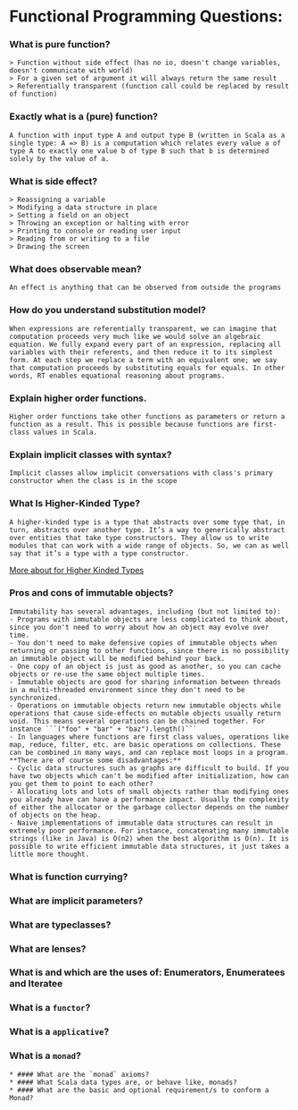 # Functional Programming Questions:

### What is pure function?

    > Function without side effect (has no io, doesn't change variables, doesn't communicate with world)
    > For a given set of argument it will always return the same result
    > Referentially transparent (function call could be replaced by result of function)

### Exactly what is a (pure) function?

    A function with input type A and output type B (written in Scala as a single type: A => B) is a computation which relates every value a of type A to exactly one value b of type B such that b is determined solely by the value of a.

### What is side effect?

    > Reassigning a variable
    > Modifying a data structure in place
    > Setting a field on an object
    > Throwing an exception or halting with error
    > Printing to console or reading user input
    > Reading from or writing to a file
    > Drawing the screen

### What does observable mean?

    An effect is anything that can be observed from outside the programs

### How do you understand substitution model?

    When expressions are referentially transparent, we can imagine that computation proceeds very much like we would solve an algebraic equation. We fully expand every part of an expression, replacing all variables with their referents, and then reduce it to its simplest form. At each step we replace a term with an equivalent one; we say that computation proceeds by substituting equals for equals. In other words, RT enables equational reasoning about programs.

### Explain higher order functions.

    Higher order functions take other functions as parameters or return a function as a result. This is possible because functions are first-class values in Scala.

### Explain implicit classes with syntax?

    Implicit classes allow implicit conversations with class's primary constructor when the class is in the scope

### What Is Higher-Kinded Type?

    A higher-kinded type is a type that abstracts over some type that, in turn, abstracts over another type. It’s a way to generically abstract over entities that take type constructors. They allow us to write modules that can work with a wide range of objects. So, we can as well say that it’s a type with a type constructor.

[More about for Higher Kinded Types](help/hkt.md)


### Pros and cons of immutable objects?

    Immutability has several advantages, including (but not limited to):
    - Programs with immutable objects are less complicated to think about, since you don't need to worry about how an object may evolve over time.
    - You don't need to make defensive copies of immutable objects when returning or passing to other functions, since there is no possibility an immutable object will be modified behind your back.
    - One copy of an object is just as good as another, so you can cache objects or re-use the same object multiple times.
    - Immutable objects are good for sharing information between threads in a multi-threaded environment since they don't need to be synchronized.
    - Operations on immutable objects return new immutable objects while operations that cause side-effects on mutable objects usually return void. This means several operations can be chained together. For instance ```("foo" + "bar" + "baz").length()```
    - In languages where functions are first class values, operations like map, reduce, filter, etc. are basic operations on collections. These can be combined in many ways, and can replace most loops in a program.
    **There are of course some disadvantages:**
    - Cyclic data structures such as graphs are difficult to build. If you have two objects which can't be modified after initialization, how can you get them to point to each other?
    - Allocating lots and lots of small objects rather than modifying ones you already have can have a performance impact. Usually the complexity of either the allocator or the garbage collector depends on the number of objects on the heap.
    - Naive implementations of immutable data structures can result in extremely poor performance. For instance, concatenating many immutable strings (like in Java) is O(n2) when the best algorithm is O(n). It is possible to write efficient immutable data structures, it just takes a little more thought.

### What is function currying?
### What are implicit parameters?
### What are typeclasses?
### What are lenses?
### What is and which are the uses of: Enumerators, Enumeratees and Iteratee
### What is a `functor`?
### What is a `applicative`?
### What is a `monad`?
    * #### What are the `monad` axioms?
    * #### What Scala data types are, or behave like, monads?
    * #### What are the basic and optional requirement/s to conform a Monad?

